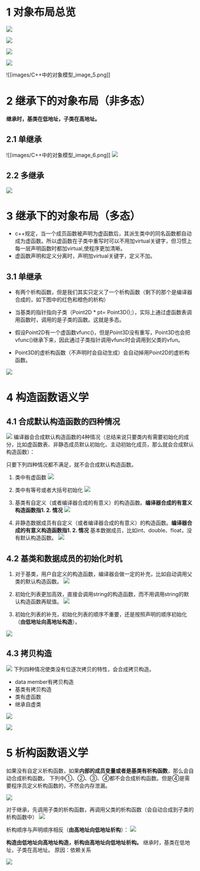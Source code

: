 
# 1 对象布局总览

![](images/C++中的对象模型_image_1.png)

![](images/C++中的对象模型_image_2.png)


![](images/C++中的对象模型_image_3.png)

![](images/C++中的对象模型_image_4.png)



![[images/C++中的对象模型_image_5.png]]

# 2 继承下的对象布局（非多态）

**继承时，基类在低地址，子类在高地址。**

## 2.1 单继承

![[images/C++中的对象模型_image_6.png]]
![](images/C++中的对象模型_image_7.png)


## 2.2 多继承

![](images/C++中的对象模型_image_8.png)


# 3 继承下的对象布局（多态）

- c++规定，当一个成员函数被声明为虚函数后，其派生类中的同名函数都自动成为虚函数。所以虚函数在子类中重写时可以不用加virtual关键字，但习惯上每一层声明函数时都加virtual,使程序更加清晰。
- 虚函数声明和定义分离时，声明加virtual关键字，定义不加。

## 3.1 单继承

- 有两个析构函数，但是我们其实只定义了一个析构函数（剩下的那个是编译器合成的，如下图中的红色和橙色的析构）

- 当基类的指针指向子类（Point2D * pt= Point3D();），实际上通过虚函数表调用函数时，调用的是子类的函数。这就是多态。

- 假设Point2D有一个虚函数vfunc()，但是Point3D没有重写，Point3D也会把vfunc()继承下来，因此通过子类指针调用vfunc时会调用到父类的vfun。

- Point3D的虚析构函数（不声明时会自动生成）会自动掉用Point2D的虚析构函数。

![](images/C++中的对象模型_image_9.png)


# 4 构造函数语义学


## 4.1 合成默认构造函数的四种情况

![](images/C++中的对象模型_image_10.png)
编译器会合成默认构造函数的4种情况（总结来说只要类内有需要初始化的成分，比如虚函数表、非静态成员默认初始化、主动初始化成员，那么就会合成默认构造函数）：

只要下列四种情况都不满足，就不会合成默认构造函数。

1. 类中有虚函数
![](images/C++中的对象模型_image_11.png)


2. 类中有等号或者大括号初始化
![](images/C++中的对象模型_image_12.png)

3. 基类有自定义（或者编译器合成的有意义）的构造函数。**编译器合成的有意义构造函数指1. 2. 情况**
![](images/C++中的对象模型_image_13.png)

4. 非静态数据成员有自定义（或者编译器合成的有意义）的构造函数。**编译器合成的有意义构造函数指1. 2. 情况**
    基本数据成员，比如int、double、float，没有默认构造函数。
![](images/C++中的对象模型_image_14.png)


## 4.2 基类和数据成员的初始化时机


1. 对于基类，用户自定义的构造函数，编译器会做一定的补充，比如自动调用父类的默认构造函数。
![](images/C++中的对象模型_image_15.png)

2. 初始化列表更加高效，直接会调用string的构造函数，而不用调用string的默认构造函数再赋值。
![](images/C++中的对象模型_image_16.png)

3. 初始化列表的补充，初始化列表的顺序不重要，还是按照声明的顺序初始化（**由低地址向高地址构造**）。

![](images/C++中的对象模型_image_17.png)

## 4.3 拷贝构造

![](images/C++中的对象模型_image_18.png)
下列四种情况使类没有位逐次拷贝的特性，会合成拷贝构造。
- data member有拷贝构造
- 基类有拷贝构造
- 类有虚函数
- 继承自虚类

![](images/C++中的对象模型_image_19.png)




![](images/C++中的对象模型_image_20.png)


# 5 析构函数语义学

如果没有自定义析构函数，如果**内部的成员变量或者是基类有析构函数**，那么会自动合成析构函数。
下列中①、②、③、④都不会合成析构函数。但是④是需要程序员定义析构函数的，不然会内存泄漏。


![](images/C++中的对象模型_image_21.png)


对于继承，先调用子类的析构函数，再调用父类的析构函数（会自动合成到子类的析构函数中）
![](images/C++中的对象模型_image_22.png)


析构顺序与声明顺序相反（**由高地址向低地址析构**）：
![](images/C++中的对象模型_image_23.png)

**构造由低地址向高地址构造，析构由高地址向低地址析构。**
继承时，基类在低地址，子类在高地址。
原因：依赖关系

![](images/C++中的对象模型_image_24.png)
